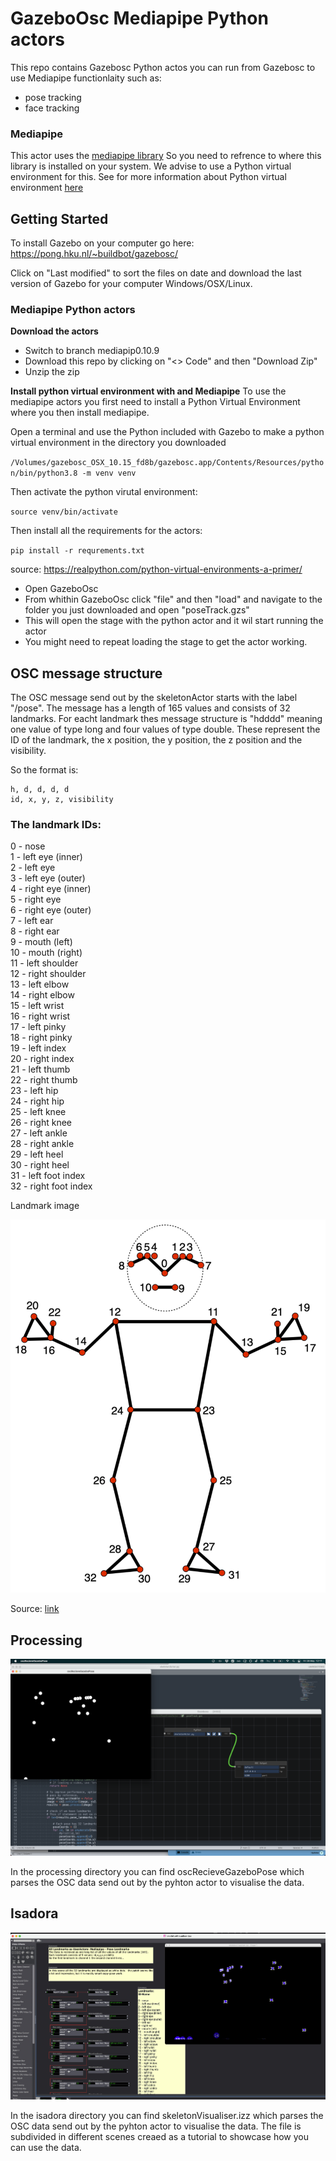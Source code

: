 
# GazeboOsc Mediapipe Python actors

This repo contains Gazebosc Python actos you can run from Gazebosc to use Mediapipe functionlaity such as:  
- pose tracking 
- face tracking

### Mediapipe
This actor uses the [mediapipe library](https://developers.google.com/mediapipe) So you need to refrence to where this library is installed on your system. We advise to use a Python virtual environment for this. See for more information about Python virtual environment [here](https://docs.python.org/3/library/venv.html)

## Getting Started

To install Gazebo on your computer go here: 
https://pong.hku.nl/~buildbot/gazebosc/

Click on "Last modified" to sort the files on date and download the last version of Gazebo for your computer Windows/OSX/Linux.

### Mediapipe Python actors

**Download the actors**
- Switch to branch mediapip0.10.9
- Download this repo by clicking on "<> Code" and then "Download Zip"
- Unzip the zip

**Install python virtual environment with and Mediapipe**
To use the mediapipe actors you first need to install a Python Virtual Environment where you then install mediapipe.

Open a terminal and use the Python included with Gazebo to make a python virtual environment in the directory you downloaded

`/Volumes/gazebosc_OSX_10.15_fd8b/gazebosc.app/Contents/Resources/python/bin/python3.8 -m venv venv`

Then activate the python virutal environment:

`source venv/bin/activate`

Then install all the requirements for the actors:

`pip install -r requrements.txt`

source: https://realpython.com/python-virtual-environments-a-primer/

- Open GazeboOsc
- From whithin GazeboOsc click "file" and then "load" and navigate to the folder you just downloaded and open "poseTrack.gzs" 
- This will open the stage with the python actor and it wil start running the actor
- You might need to repeat loading the stage to get the actor working.

## OSC message structure

The OSC message send out by the skeletonActor starts with the label "/pose".
The message has a length of 165 values and consists of 32 landmarks. For eacht landmark thes message structure is "hdddd" meaning one value of type long and four values of type double. These represent the ID of the landmark, the x position, the y position, the z position and the visibility. 

So the format is:

	h, d, d, d, d
	id, x, y, z, visibility

### The landmark IDs:

0 - nose  
1 - left eye (inner)  
2 - left eye  
3 - left eye (outer)  
4 - right eye (inner)  
5 - right eye  
6 - right eye (outer)  
7 - left ear  
8 - right ear  
9 - mouth (left)  
10 - mouth (right)  
11 - left shoulder  
12 - right shoulder  
13 - left elbow  
14 - right elbow  
15 - left wrist  
16 - right wrist  
17 - left pinky  
18 - right pinky  
19 - left index  
20 - right index  
21 - left thumb  
22 - right thumb  
23 - left hip  
24 - right hip  
25 - left knee  
26 - right knee  
27 - left ankle  
28 - right ankle  
29 - left heel  
30 - right heel  
31 - left foot index  
32 - right foot index  

Landmark image

![Landmark](img/pose_landmarks_index.png)


Source: [link](https://developers.google.com/mediapipe/solutions/vision/pose_landmarker)

## Processing

![Screenshot Processing](img/screenshot01.png)


In the processing directory you can find oscRecieveGazeboPose which parses the OSC data send out by the pyhton actor to visualise the data.

## Isadora

![Screenshot Isadora](img/screenshotIsadora.jpg)

In the isadora directory you can find skeletonVisualiser.izz which parses the OSC data send out by the pyhton actor to visualise the data.
The file is subdivided in different scenes creaed as a tutorial to showcase how you can use the data.


